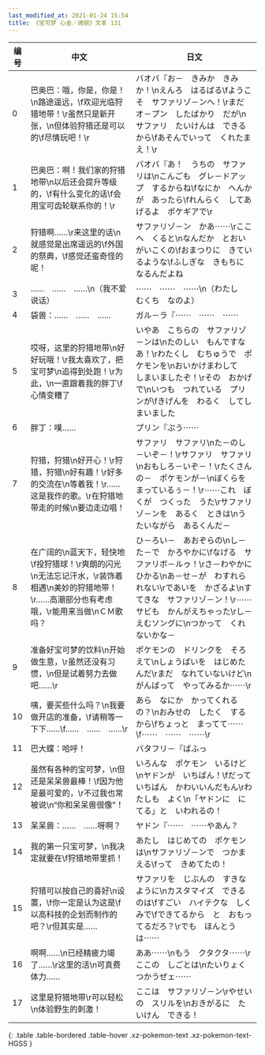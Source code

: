 ```yaml
---
last_modified_at: 2021-01-24 15:54
title: 《宝可梦 心金／魂银》文本 131
---
```

| 编号 | 中文 | 日文 |
| ---- | ---- | ---- |
| 0 | 巴奥巴：哦，你是，你是！\n路途遥远，\f欢迎光临狩猎地带！\r虽然只是新开张，\n但体验狩猎还是可以的\f尽情玩吧！\r | バオバ『お－　きみか　きみか！\nえんろ　はるばる\fようこそ　サファリゾ－ンへ！\rまだ　オ－プン　したばかり　だが\nサファリ　たいけんは　できるから\fあそんでいって　くれたまえ！\r |
| 1 | 巴奥巴：啊！我们家的狩猎地带\n以后还会提升等级的，\f有什么变化的话\f会用宝可齿轮联系你的！\r | バオバ『あ！　うちの　サファリは\nこんごも　グレ－ドアップ　するからね\fなにか　へんかが　あったら\fれんらく　してあげるよ　ポケギアで\r |
| 2 | 狩猎啊……\r来这里的话\n就感觉是出席遥远的\f外国的祭典，\f感觉还蛮奇怪的呢！ | サファリゾ－ン　かあ⋯⋯\rここへ　くると\nなんだか　とおい　がいこくの\fおまつりに　きているような\fふしぎな　きもちに　なるんだよね |
| 3 | ……　……　……\n（我不爱说话） | ⋯⋯　⋯⋯　⋯⋯\n（わたし　むくち　なのよ） |
| 4 | 袋兽：……　……　…… | ガル－ラ『⋯⋯　⋯⋯　⋯⋯ |
| 5 | 哎呀，这里的狩猎地带\n好好玩哦！\r我太喜欢了，把宝可梦\n追得到处跑！\r为此，\n一直跟着我的胖丁\f心情变糟了 | いやあ　こちらの　サファリゾ－ンは\nたのしい　もんですなあ！\rわたくし　むちゅうで　ポケモンを\nおいかけまわして　しまいましたぞ！\rその　おかげで\nいつも　つれている　プリンが\fきげんを　わるく　してしまいました |
| 6 | 胖丁：噗…… | プリン『ぷう⋯⋯ |
| 7 | 狩猎，狩猎\n好开心！\r狩猎，狩猎\n好有趣！\r好多的交流在\n等着我！\r……这是我作的歌。\r在狩猎地带走的时候\n要边走边唱！ | サファリ　サファリ\nた－のし－いぞ－！\rサファリ　サファリ\nおもしろ－いぞ－！\rたくさんの－　ポケモンが－\nぼくらを　まっているぅ－！\r⋯⋯これ　ぼくが　つくった　うた\rサファリゾ－ンを　あるく　ときは\nうたいながら　あるくんだ－ |
| 8 | 在广阔的\n蓝天下，轻快地\f投狩猎球！\r爽朗的闪光\n无法忘记汗水，\r装饰着相遇\n美妙的狩猎地带！\r……高潮部分也有考虑哦，\r能用来当做\nＣＭ歌吗？ | ひ－ろい－　あおぞらの\nし－た－で　かろやかに\fなげる　サファリボ－ルゥ！\rさ－わやかに　ひかる\nあ－せ－が　わすれられない\rであいを　かざるよ\nすてきな　サファリゾ－ン！\r⋯⋯サビも　かんがえちゃった\rし－えむソングに\nつかって　くれないかな－ |
| 9 | 准备好宝可梦的饮料\n开始做生意，\r虽然还没有习惯，\n但是试着努力去做吧……\r | ポケモンの　ドリンクを　そろえて\nしょうばいを　はじめたんだ\rまだ　なれていないけど\nがんばって　やってみるか⋯⋯\r |
| 10 | 咦，要买些什么吗？\n我要做开店的准备，\f请稍等一下下……\f……　……　……\r | あら　なにか　かってくれるの？\nおみせの　したく　するから\fちょっと　まってて⋯⋯\f⋯⋯　⋯⋯　⋯⋯\r |
| 11 | 巴大蝶：哈呼！ | バタフリ－『ばふっ |
| 12 | 虽然有各种的宝可梦，\n但还是呆呆兽最棒！\f因为他是最可爱的，\r不过我也常被说\n“你和呆呆兽很像”！ | いろんな　ポケモン　いるけど\nヤドンが　いちばん！\fだって　いちばん　かわいいんだもん\rわたしも　よく\n「ヤドンに　にてる」と　いわれるの！ |
| 13 | 呆呆兽：……　……呀啊？ | ヤドン『⋯⋯　⋯⋯やあん？ |
| 14 | 我的第一只宝可梦，\n我决定就要在\f狩猎地带里抓！ | あたし　はじめての　ポケモンは\nサファリゾ－ンで　つかまえる\fって　きめてたの！ |
| 15 | 狩猎可以按自己的喜好\n设置，\f你一定是认为这是\f以高科技的企划而制作的吧？\r但其实是…… | サファリを　じぶんの　すきなように\nカスタマイズ　できるのは\fすごい　ハイテクな　しくみで\fできてるから　と　おもってるだろ？\rでも　ほんとうは⋯⋯ |
| 16 | 啊啊……\n已经精疲力竭了……\r这里的活\n可真费体力…… | ああ⋯⋯\nもう　クタクタ⋯⋯\rここの　しごとは\nたいりょく　つかうぜェ⋯⋯ |
| 17 | 这里是狩猎地带\r可以轻松\n体验野生的刺激！ | ここは　サファリゾ－ン\rやせいの　スリルを\nおきがるに　たいけん　できる！ |
{: .table .table-bordered .table-hover .xz-pokemon-text .xz-pokemon-text-HGSS }